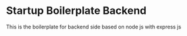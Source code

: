 # Startup Boilerplate Backend
This is the boilerplate for backend side based on node js with express js
